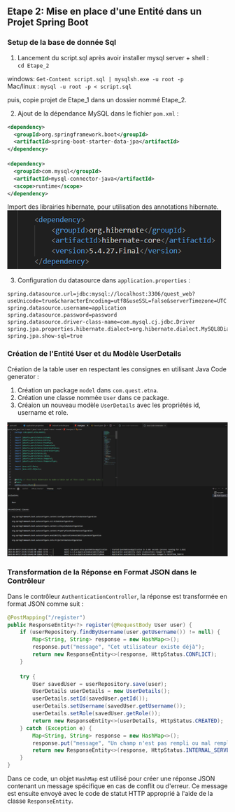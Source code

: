 
## Etape 2: Mise en place d'une Entité dans un Projet Spring Boot

### Setup de la base de donnée Sql 

1. Lancement du script.sql après avoir installer mysql server + shell :  
```cd Etape_2```  

windows: ```Get-Content script.sql | mysqlsh.exe -u root -p```  
Mac/linux : ```mysql -u root -p < script.sql```

puis, copie projet de Etape_1 dans un dossier nommé Etape_2.

2. Ajout de la dépendance MySQL dans le fichier `pom.xml` :

```xml
<dependency>
  <groupId>org.springframework.boot</groupId>
  <artifactId>spring-boot-starter-data-jpa</artifactId>
</dependency>

<dependency>
  <groupId>com.mysql</groupId>
  <artifactId>mysql-connector-java</artifactId>
  <scope>runtime</scope>
</dependency>
```

Import des librairies hibernate, pour utilisation des annotations hibernate.  
![alt text](../imageReadme/Etape_2/image3.png)  

3. Configuration du datasource dans `application.properties` :

```properties
spring.datasource.url=jdbc:mysql://localhost:3306/quest_web?useUnicode=true&characterEncoding=utf8&useSSL=false&serverTimezone=UTC
spring.datasource.username=application
spring.datasource.password=password
spring.datasource.driver-class-name=com.mysql.cj.jdbc.Driver
spring.jpa.properties.hibernate.dialect=org.hibernate.dialect.MySQL8Dialect
spring.jpa.show-sql=true
```

### Création de l'Entité User et du Modèle UserDetails

Création de la table user en respectant les consignes en utilisant Java Code generator : 

1. Création un package `model` dans `com.quest.etna`.
2. Création une classe nommée `User` dans ce package.
3. Créaion un nouveau modèle `UserDetails` avec les propriétés id, username et role.

![alt text](imageReadme/Etape_2/image-1.png)

### Transformation de la Réponse en Format JSON dans le Contrôleur

Dans le contrôleur `AuthenticationController`, la réponse est transformée en format JSON comme suit :

```java
@PostMapping("/register")
public ResponseEntity<?> register(@RequestBody User user) {
    if (userRepository.findByUsername(user.getUsername()) != null) {
        Map<String, String> response = new HashMap<>();
        response.put("message", "Cet utilisateur existe déjà");
        return new ResponseEntity<>(response, HttpStatus.CONFLICT);
    }

    try {
        User savedUser = userRepository.save(user);
        UserDetails userDetails = new UserDetails();
        userDetails.setId(savedUser.getId());
        userDetails.setUsername(savedUser.getUsername());
        userDetails.setRole(savedUser.getRole());
        return new ResponseEntity<>(userDetails, HttpStatus.CREATED);
    } catch (Exception e) {
        Map<String, String> response = new HashMap<>();
        response.put("message", "Un champ n'est pas rempli ou mal rempli.");
        return new ResponseEntity<>(response, HttpStatus.INTERNAL_SERVER_ERROR);
    }
}
```

Dans ce code, un objet `HashMap` est utilisé pour créer une réponse JSON contenant un message spécifique en cas de conflit ou d'erreur. Ce message est ensuite envoyé avec le code de statut HTTP approprié à l'aide de la classe `ResponseEntity`.



